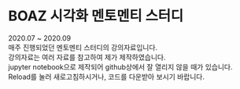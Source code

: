 # BOAZ 시각화 멘토멘티 스터디 
2020.07 ~ 2020.09 <br>
매주 진행되었던 멘토멘티 스터디의 강의자료입니다. <br>
강의자료는 여러 자료를 참고하여 제가 제작하였습니다.  <br>
jupyter notebook으로 제작되어 github상에서 잘 열리지 않을 때가 있습니다. <br>
Reload를 눌러 새로고침하시거나, 코드를 다운받아 보시기 바랍니다. 
